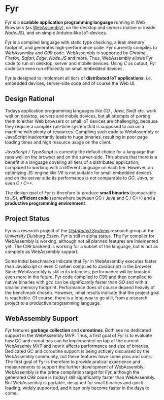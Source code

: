 # Fyr

Fyr is a **scalable application programming language** running in Web Browsers (as [WebAssembly](http://webassembly.org)), on the desktop and servers (native or inside _Node.JS_), and on simple Arduino-like IoT-devices.

Fyr is a compiled language with static type checking, a lean memory footprint, and generates high-performance code. Fyr currently compiles to _WebAssemlby_ and _C99_ code. WebAssembly is supported by _Chrome_, _Firefox_, _Safari_, _Edge_, _Node.JS_ and more.
Thus, WebAssembly allows Fyr code to run on desktop, server and mobile devices.
Using _C_ as output, Fyr code can even run efficiently on small embedded devices. 

Fyr is designed to implement all tiers of **distributed IoT applications**, i.e. embedded devices, server-side code and of course the Web UI. 

## Design Rational

Todays application programming languages like _GO_ , _Java_, _Swift_ etc. work well on desktop, servers and mobile devices, but all attempts of porting them to either Web browsers or small IoT devices are challenging, because they require a complex run-time system that is supposed to run on a machine with plenty of resources.
Compiling such code to WebAssembly or JavaScript inadvertantly leads to huge binaries, resulting in poor page loading times and high resource usage on the client.

_JavaScript_ / _TypeScript_ is currently the default choice for a language that runs well on the browser and on the server-side.
This shows that there is a benefit in a language covering all tiers of a distributed application, compared to working with a different language on each tier.
However, an optimizing JS-engine like _V8_ is not suitable for small embedded devices and on the server side its performance is not comparable to _GO_, _Java_, or even _C / C++_.

The design goal of Fyr is therefore to produce **small binaries** (comparable to JS), **efficient code** (somewhere between GO / Java and C / C++) and a **productive programming environment**.

## Project Status

Fyr is a research project of the [_Distributed Systems_](http://www.vs.uni-due.de) research group at the [_University Duisburg Essen_](http://www.uni-due.de).
Fyr is still in alpha status.
The Fyr compiler for WebAssembly is working, although not all planned features are imlemented yet.
The C99 backend is working for a subset of the language, but is not as complete as WebAssembly support.

Some initial benchmarks indicate that Fyr in WebAssembly executes faster than JavaScript or even C (when compiled to JavaScript) in the browser.
Since WebAssembly is still in its infancies, performance will be boosted even more in the future.
Fyr code compiled to C99 and then compiled to native binaries with _gcc_ can be significantly faster than _GO_ and with a smaller memory footprint.
Performance does of course depend heavily of the benchmark chosen.
However, initial results indicate that the project goal is reachable.
Of course, there is a long way to go still, from a research project to a productive programming language.

## WebAssembly Support

Fyr features **garbage collection** and **coroutines**.
Both see no dedicated support in the WebAssembly MVP.
Thus, a first goal of Fyr is to evaluate how GC and coroutines can be implemented on top of the current WebAssemly MVP and how it affects performance and size of binaries.
Dedicated GC and coroutine support is being actively discussed by the WebAssembly community, but these features have some pros and cons.
The first goal of Fyr is therefore to provide pratical experience and measurements to support the further development of WebAssembly.
WebAssembly is the prime compilation target for Fyr, although the generated C99 code is (today) still significantly faster than WebAssembly.
But WebAssembly is portable, desgined for small binaries and quick loading, widely supported, and it can only become faster in the days to come.
